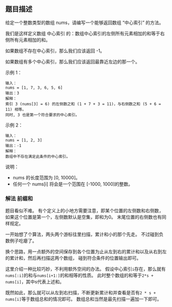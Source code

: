 ## 题目描述
给定一个整数类型的数组 nums，请编写一个能够返回数组 “中心索引” 的方法。

我们是这样定义数组 中心索引 的：数组中心索引的左侧所有元素相加的和等于右侧所有元素相加的和。

如果数组不存在中心索引，那么我们应该返回 -1。

如果数组有多个中心索引，那么我们应该返回最靠近左边的那一个。

示例 1：
```
输入：
nums = [1, 7, 3, 6, 5, 6]
输出：3
解释：
索引 3 (nums[3] = 6) 的左侧数之和 (1 + 7 + 3 = 11)，与右侧数之和 (5 + 6 = 11) 相等。
同时, 3 也是第一个符合要求的中心索引。
```
示例 2：
```
输入：
nums = [1, 2, 3]
输出：-1
解释：
数组中不存在满足此条件的中心索引。
```

说明：
- nums 的长度范围为 [0, 10000]。
- 任何一个 nums[i] 将会是一个范围在 [-1000, 1000]的整数。

### 解法 前缀和
题目看似不难。
有个定义上的小地方需要注意，即某个位置的左侧数和右侧数，如果这个位置是第一个，左侧数默认是空集，即和为0。
末尾位置的右侧数也有同样规定。

一开始想了个算法，两头两个游标往里扫描，累计和小的那个先走。
不过碰到负数例子吃瘪了。

换个思路，用一点额外的空间保存到各个位置为止从左到右的累计和以及从右到左的累计和，然后再扫描这两个数组，
碰到符合条件的位置输出即可。

这里介绍一种比较巧妙，不利用额外空间的办法。
假设中心索引`i`存在，那么就有`nums[:i]`的和与`nums[i+1:]`的和相等的性质。
此时整个数组的和等于`2*s + nums[i]`，其中s代表上述和。

既然如此，那么就可以从左到右扫描，不断更新累计和并查看是否有`2 * s + nums[i]`等于数组总和的情况即可。
数组总和当然是最先扫描一遍加一下即可。